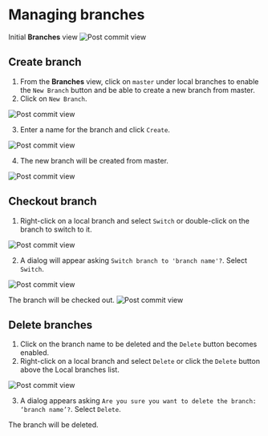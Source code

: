 # Managing branches

Initial **Branches** view
<img src="images/branches-initial-view.png" alt="Post commit view"/>

## Create branch

1. From the **Branches** view, click on `master` under local branches to enable the `New Branch` button and be able to create a new branch from master.
2. Click on `New Branch`.
<img src="images/create-new-branch-view.png" alt="Post commit view"/>

3. Enter a name for the branch and click `Create`.
<img src="images/name-branch.png" alt="Post commit view"/>

4. The new branch will be created from master.
<img src="images/new-branch-created.png" alt="Post commit view"/>

## Checkout branch

1. Right-click on a local branch and select `Switch` or double-click on the branch to switch to it.
<img src="images/switch-or-delete.png" alt="Post commit view"/>

2. A dialog will appear asking `Switch branch to 'branch name'?`. Select `Switch`.
<img src="images/switch-confirmation.png" alt="Post commit view"/>

The branch will be checked out.
<img src="images/switched-branches.png" alt="Post commit view"/>

## Delete branches

1. Click on the branch name to be deleted and the `Delete` button becomes enabled.
2. Right-click on a local branch and select `Delete` or click the `Delete` button above the Local branches list.
<img src="images/switch-or-delete.png" alt="Post commit view"/>

3. A dialog appears asking `Are you sure you want to delete the branch: ‘branch name’?`. Select `Delete`.

The branch will be deleted.
